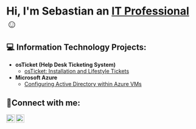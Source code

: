   <h1>Hi, I'm Sebastian an <a href="https://www.linkedin.com/in/sebastian-burgos-296273297/">IT Professional</a>☺</h1>

<h2>💻 Information Technology Projects:</h2>

- <b>osTicket (Help Desk Ticketing System)</b>
  - [osTicket: Installation and Lifestyle Tickets](https://github.com/SebastianB0517/osticket-installation)
- <b>Microsoft Azure</b>
  - [Configuring Active Directory within Azure VMs](https://github.com/SebastianB0517/Active-Directory)

<h2>🤳Connect with me:</h2>

[<img align="left" alt="Sebastian | LinkedIn" width="22px" src="https://cdn.jsdelivr.net/npm/simple-icons@v3/icons/linkedin.svg" />][linkedin]
[<img align="left" alt="Sebastian | Instagram" width="22px" src="https://cdn.jsdelivr.net/npm/simple-icons@v3/icons/instagram.svg" />][instagram]

[instagram]: https://www.instagram.com/sebastian_burgos09/
[linkedin]:  https://www.linkedin.com/in/sebastian-burgos-296273297/
